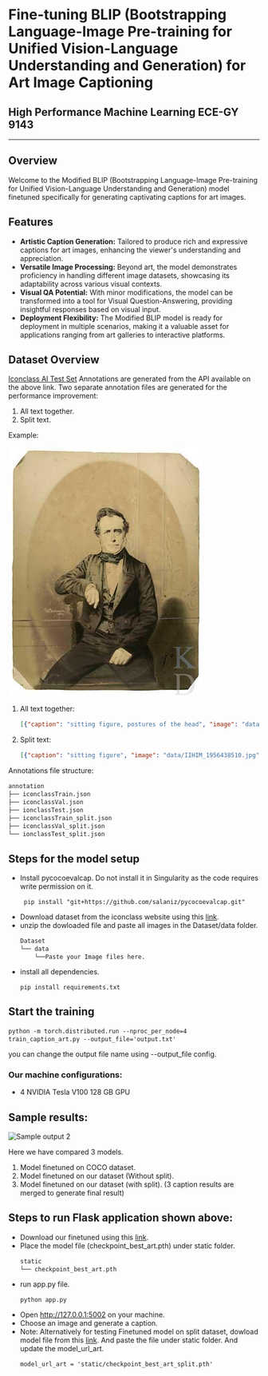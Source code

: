 # Fine-tuning BLIP (Bootstrapping Language-Image Pre-training for Unified Vision-Language Understanding and Generation) for Art Image Captioning

## High Performance Machine Learning ECE-GY 9143
---

## Overview

Welcome to the Modified BLIP (Bootstrapping Language-Image Pre-training for Unified Vision-Language Understanding and Generation) model finetuned specifically for generating captivating captions for art images.

## Features
- **Artistic Caption Generation:** Tailored to produce rich and expressive captions for art images, enhancing the viewer's understanding and appreciation.
- **Versatile Image Processing:** Beyond art, the model demonstrates proficiency in handling different image datasets, showcasing its adaptability across various visual contexts.
- **Visual QA Potential:** With minor modifications, the model can be transformed into a tool for Visual Question-Answering, providing insightful responses based on visual input.
- **Deployment Flexibility:** The Modified BLIP model is ready for deployment in multiple scenarios, making it a valuable asset for applications ranging from art galleries to interactive platforms.


## Dataset Overview
[Iconclass AI Test Set](https://iconclass.org/testset/)
Annotations are generated from the API available on the above link. 
Two separate annotation files are generated for the performance improvement:
1. All text together.
2. Split text.

Example:

![Image](/content/IIHIM_1956438510.jpg)

1. All text together:
    ```json
    [{"caption": "sitting figure, postures of the head", "image": "data/IIHIM_1956438510.jpg", "image_id": "1"}]
    ```
2. Split text:
    ```json
    [{"caption": "sitting figure", "image": "data/IIHIM_1956438510.jpg", "image_id": "1"}, {"caption": "postures of the head", "image": "data/IIHIM_1956438510.jpg", "image_id": "1"}]
    ```
Annotations file structure:
```
annotation
├── iconclassTrain.json
├── iconclassVal.json
├── ionclassTest.json
├── iconclassTrain_split.json
├── iconclassVal_split.json
└── ionclassTest_split.json
```

## Steps for the model setup
- Install pycocoevalcap. Do not install it in Singularity as the code requires write permission on it.
    ```
     pip install "git+https://github.com/salaniz/pycocoevalcap.git"
    ```
- Download dataset from the iconclass website using this [link](https://iconclass.org/testset/779ba2ca9e977c58d818e3823a676973.zip).
- unzip the dowloaded file and paste all images in the Dataset/data folder.
    ```
    Dataset
    └── data
        └──Paste your Image files here.
    ```
- install all dependencies.
    ```
    pip install requirements.txt
    ```

## Start the training
```
python -m torch.distributed.run --nproc_per_node=4 train_caption_art.py --output_file='output.txt'
```
you can change the output file name using --output_file config.

### Our machine configurations:
- 4 NVIDIA Tesla V100 128 GB GPU

## Sample results:
![Sample output 2](/content/sample-output-2.png)

Here we have compared 3 models.
1. Model finetuned on COCO dataset. 
2. Model finetuned on our dataset (Without split).
3. Model finetuned on our dataset (with split). (3 caption results are merged to generate final result)


## Steps to run Flask application shown above:
- Download our finetuned using this [link](https://drive.google.com/file/d/1eRmaea1Y_Acg2CyptWdwOaOj9DxEhKXW/view?usp=sharing).
- Place the model file (checkpoint_best_art.pth) under static folder.
    ```
    static
    └── checkpoint_best_art.pth
    ```
- run app.py file.
    ```
    python app.py
    ```
- Open http://127.0.0.1:5002 on your machine.
- Choose an image and generate a caption.
- Note: Alternatively for testing Finetuned model on split dataset, dowload model file from this [link](https://drive.google.com/file/d/1C30JITmSgWemctZLwOXWxWsJ45nPu4Xy/view?usp=sharing). And paste the file under static folder. And update the model_url_art.
    ```
    model_url_art = 'static/checkpoint_best_art_split.pth'
    ```
